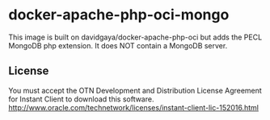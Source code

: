 docker-apache-php-oci-mongo
===========================

This image is built on davidgaya/docker-apache-php-oci but adds the PECL MongoDB php extension. It does NOT contain a MongoDB server.

License
-------

You must accept the OTN Development and Distribution License Agreement
for Instant Client to download this software.
<http://www.oracle.com/technetwork/licenses/instant-client-lic-152016.html>
